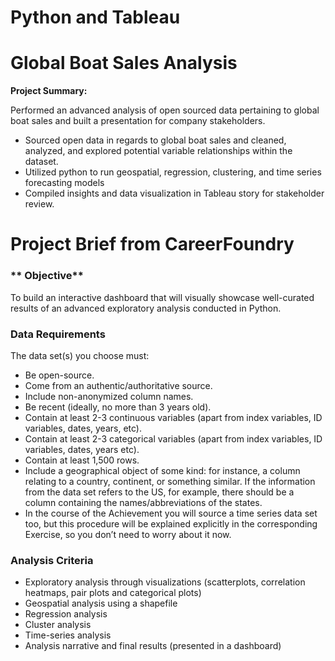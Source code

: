 # Python and Tableau

# Global Boat Sales Analysis

**Project Summary:**

Performed an advanced analysis of open sourced data pertaining to global boat sales and built a presentation for company stakeholders.  

* Sourced open data in regards to global boat sales and cleaned, analyzed, and explored potential variable relationships within the dataset.
* Utilized python to run geospatial, regression, clustering, and time series forecasting models
* Compiled insights and data visualization in Tableau story for stakeholder review.

# Project Brief from CareerFoundry

### ** Objective** 

To build an interactive dashboard that will visually showcase well-curated results of an advanced exploratory analysis conducted in Python.

### **Data Requirements**

The data set(s) you choose must:

* Be open-source.
* Come from an authentic/authoritative source.
* Include non-anonymized column names.
* Be recent (ideally, no more than 3 years old).
* Contain at least 2-3 continuous variables (apart from index variables, ID variables, dates, years, etc).
* Contain at least 2-3 categorical variables (apart from index variables, ID variables, dates, years etc).
* Contain at least 1,500 rows.
* Include a geographical object of some kind: for instance, a column relating to a country, continent, or something similar. If the information from the data set refers to the US, for example, there should be a column containing the names/abbreviations of the states.
* In the course of the Achievement you will source a time series data set too, but this procedure will be explained explicitly in the corresponding Exercise, so you don’t need to worry about it now.

### **Analysis Criteria**

* Exploratory analysis through visualizations (scatterplots, correlation heatmaps, pair plots and categorical plots)
* Geospatial analysis using a shapefile
* Regression analysis
* Cluster analysis
* Time-series analysis
* Analysis narrative and final results (presented in a dashboard)
